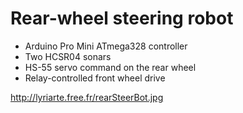 Rear-wheel steering robot
=========================

  * Arduino Pro Mini ATmega328 controller
  * Two HCSR04 sonars
  * HS-55 servo command on the rear wheel
  * Relay-controlled front wheel drive

http://lyriarte.free.fr/rearSteerBot.jpg

